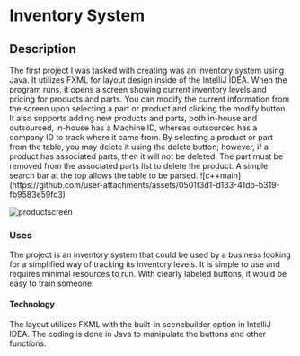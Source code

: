 <h1>Inventory System</h1>

<h2>Description</h2>
The first project I was tasked with creating was an inventory system using Java. It utilizes FXML for layout design inside of the IntelliJ IDEA. When the program runs, it opens a screen showing current inventory levels and pricing for products and parts. You can modify the current information from the screen upon selecting a part or product and clicking the modify button. It also supports adding new products and parts, both in-house and outsourced, in-house has a Machine ID, whereas outsourced has a company ID to track where it came from. By selecting a product or part from the table, you may delete it using the delete button; however, if a product has associated parts, then it will not be deleted. The part must be removed from the associated parts list to delete the product. A simple search bar at the top allows the table to be parsed.
  ![c++main](https://github.com/user-attachments/assets/0501f3d1-d133-41db-b319-fb9583e59fc3)

 ![productscreen](https://github.com/user-attachments/assets/e8104582-91b8-4262-91ea-aade5f0e366b)

<h3>Uses</h3>
The project is an inventory system that could be used by a business looking for a simplified way of tracking its inventory levels. It is simple to use and requires minimal resources to run. With clearly labeled buttons, it would be easy to train someone.

<h4>Technology</h4>
The layout utilizes FXML with the built-in scenebuilder option in IntelliJ IDEA. The coding is done in  Java to manipulate the buttons and other functions.



